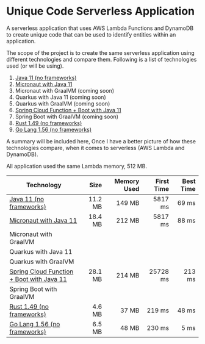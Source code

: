 # Unique Code Serverless Application

A serverless application that uses AWS Lambda Functions and DynamoDB to create unique code that can be used to identify entities within an application.

The scope of the project is to create the same serverless application using different technologies and compare them. Following is a list of technologies used (or will be using).

1. [Java 11 (no frameworks)](plain-java11)
1. [Micronaut with Java 11](micronaut-java11)
1. Micronaut with GraalVM (coming soon)
1. Quarkus with Java 11 (coming soon)
1. Quarkus with GraalVM (coming soon)
1. [Spring Cloud Function + Boot with Java 11](spring_cloud_function-java11)
1. Spring Boot with GraalVM (coming soon)
1. [Rust 1.49 (no frameworks)](plain-rust1_49)
1. [Go Lang 1.56 (no frameworks)](plain-go1_15)

A summary will be included here, Once I have a better picture of how these technologies compare, when it comes to serverless (AWS Lambda and DynamoDB).

All application used the same Lambda memory, 512 MB.

| Technology                                                                |    Size | Memory Used | First Time | Best Time |
| ------------------------------------------------------------------------- | ------: | ----------: | ---------: | --------: |
| [Java 11 (no frameworks)](plain-java11)                                   | 11.2 MB |      149 MB |    5817 ms |     69 ms |
| [Micronaut with Java 11](micronaut-java11)                                | 18.4 MB |      212 MB |    5817 ms |     88 ms |
| Micronaut with GraalVM                                                    |         |             |            |           |
| Quarkus with Java 11                                                      |         |             |            |           |
| Quarkus with GraalVM                                                      |         |             |            |           |
| [Spring Cloud Function + Boot with Java 11](spring_cloud_function-java11) | 28.1 MB |      214 MB |   25728 ms |    213 ms |
| Spring Boot with GraalVM                                                  |         |             |            |           |
| [Rust 1.49 (no frameworks)](plain-rust1_49)                               |  4.6 MB |       37 MB |     219 ms |     48 ms |
| [Go Lang 1.56 (no frameworks)](plain-go1_15)                              |  6.5 MB |       48 MB |     230 ms |      5 ms |
